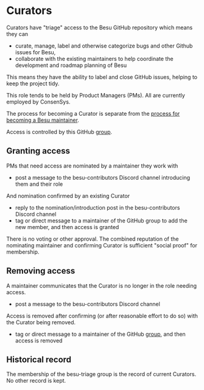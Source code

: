 # Curators

Curators have "triage" access to the Besu GitHub repository which means they can

- curate, manage, label and otherwise categorize bugs and other Github issues for Besu,
- collaborate with the existing maintainers to help coordinate the development and roadmap planning of Besu

This means they have the ability to label and close GitHub issues, helping to keep the project tidy.

This role tends to be held by Product Managers (PMs). All are currently employed by ConsenSys.

The process for becoming a Curator is separate from the [process for becoming a Besu maintainer](https://github.com/hyperledger/besu/blob/main/MAINTAINERS.md). 

Access is controlled by this GitHub [group](https://github.com/orgs/hyperledger/teams/besu-triage/members). 

## Granting access

PMs that need access are nominated by a maintainer they work with

- post a message to the besu-contributors Discord channel introducing them and their role

And nomination confirmed by an existing Curator

- reply to the nomination/introduction post in the besu-contributors Discord channel
- tag or direct message to a maintainer of the GitHub group to add the new member, and then access is granted

There is no voting or other approval. The combined reputation of the nominating maintainer and confirming Curator is sufficient "social proof" for membership.

## Removing access

A maintainer communicates that the Curator is no longer in the role needing access.

- post a message to the besu-contributors Discord channel

Access is removed after confirming (or after reasonable effort to do so) with the Curator being removed.

- tag or direct message to a maintainer of the GitHub [group](https://github.com/orgs/hyperledger/teams/besu-triage/members), and then access is removed

## Historical record

The membership of the besu-triage group is the record of current Curators. No other record is kept.